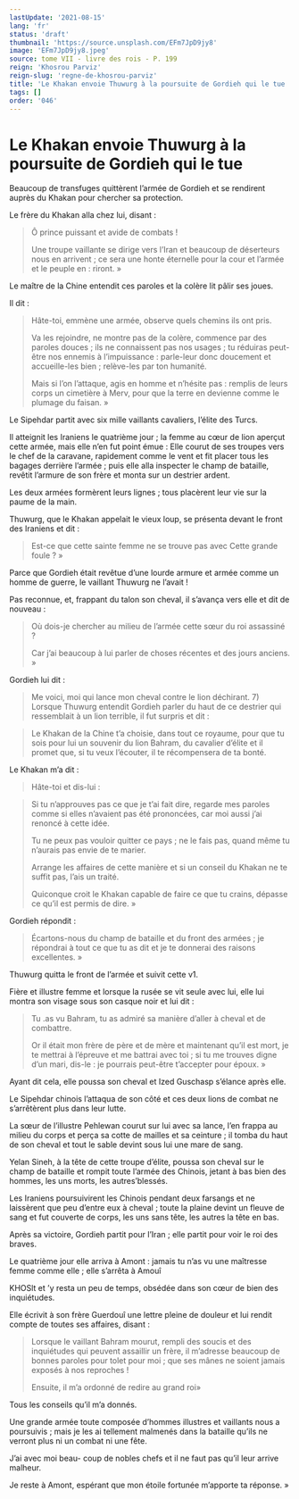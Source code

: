 ```yaml
---
lastUpdate: '2021-08-15'
lang: 'fr'
status: 'draft'
thumbnail: 'https://source.unsplash.com/EFm7JpD9jy8'
image: 'EFm7JpD9jy8.jpeg'
source: tome VII - livre des rois - P. 199
reign: 'Khosrou Parviz'
reign-slug: 'regne-de-khosrou-parviz'
title: 'Le Khakan envoie Thuwurg à la poursuite de Gordieh qui le tue | Le Livre des Rois | Shâhnâmeh'
tags: []
order: '046'
---
```


<!-- LTeX: language=fr -->

# Le Khakan envoie Thuwurg à la poursuite de Gordieh qui le tue

Beaucoup de transfuges quittèrent l’armée de Gordieh et se rendirent auprès du Khakan pour chercher sa protection.

Le frère du Khakan alla chez lui, disant :

> Ô prince puissant et avide de combats !
>
> Une troupe vaillante se dirige vers l’Iran et beaucoup de déserteurs nous en arrivent ; ce sera une honte éternelle pour la cour et l’armée et le peuple en : riront. »

Le maître de la Chine entendit ces paroles et la colère lit pâlir ses joues.

Il dit :

> Hâte-toi, emmène une armée, observe quels chemins ils ont pris.
>
> Va les rejoindre, ne montre pas de la colère, commence par des paroles douces ; ils ne connaissent pas nos usages ; tu réduiras peut-être nos ennemis à l’impuissance : parle-leur donc doucement et accueille-les bien ; relève-les par ton humanité.
>
> Mais si l’on l’attaque, agis en homme et n’hésite pas : remplis de leurs corps un cimetière à Merv, pour que la terre en devienne comme le plumage du faisan. »

Le Sipehdar partit avec six mille vaillants cavaliers, l’élite des Turcs.

Il atteignit les Iraniens le quatrième jour ; la femme au cœur de lion aperçut cette armée, mais elle n’en fut point émue : Elle courut de ses troupes vers le chef de la caravane, rapidement comme le vent et fit placer tous les bagages derrière l’armée ; puis elle alla inspecter le champ de bataille, revêtit l’armure de son frère et monta sur un destrier ardent.

Les deux armées formèrent leurs lignes ; tous placèrent leur vie sur la paume de la main.

Thuwurg, que le Khakan appelait le vieux loup, se présenta devant le front des Iraniens et dit :

> Est-ce que cette sainte femme ne se trouve pas avec Cette grande foule ? »

Parce que Gordieh était revêtue d’une lourde armure et armée comme un homme de guerre, le vaillant Thuwurg ne l’avait !

Pas reconnue, et, frappant du talon son cheval, il s’avança vers elle et dit de nouveau :

> Où dois-je chercher au milieu de l’armée cette sœur du roi assassiné ?
>
> Car j’ai beaucoup à lui parler de choses récentes et des jours anciens. »

Gordieh lui dit :

> Me voici, moi qui lance mon cheval contre le lion déchirant. 7)
Lorsque Thuwurg entendit Gordieh parler du haut de ce destrier qui ressemblait à un lion terrible, il fut surpris et dit :

> Le Khakan de la Chine t’a choisie, dans tout ce royaume, pour que tu sois pour lui un souvenir du lion Bahram, du cavalier d’élite et il promet que, si tu veux l’écouter, il te récompensera de ta bonté.

Le Khakan m’a dit :

> Hâte-toi et dis-lui :

> Si tu n’approuves pas ce que je t’ai fait dire, regarde mes paroles comme si elles n’avaient pas été prononcées, car moi aussi j’ai renoncé à cette idée.
>
> Tu ne peux pas vouloir quitter ce pays ; ne le fais pas, quand même tu n’aurais pas envie de te marier.
>
> Arrange les affaires de cette manière et si un conseil du Khakan ne te suffit pas, l’ais un traité.
>
> Quiconque croit le Khakan capable de faire ce que tu crains, dépasse ce qu’il est permis de dire. »

Gordieh répondit :

> Écartons-nous du champ de bataille et du front des armées ; je répondrai à tout ce que tu as dit et je te donnerai des raisons excellentes. »

Thuwurg quitta le front de l’armée et suivit cette v1.

Fière et illustre femme et lorsque la rusée se vit seule avec lui, elle lui montra son visage sous son casque noir et lui dit :

> Tu .as vu Bahram, tu as admiré sa manière d’aller à cheval et de combattre.
>
> Or il était mon frère de père et de mère et maintenant qu’il est mort, je te mettrai à l’épreuve et me battrai avec toi ; si tu me trouves digne d’un mari, dis-le : je pourrais peut-être t’accepter pour époux. »

Ayant dit cela, elle poussa son cheval et Ized Guschasp s’élance après elle.

Le Sipehdar chinois l’attaqua de son côté et ces deux lions de combat ne s’arrêtèrent plus dans leur lutte.

La sœur de l’illustre Pehlewan courut sur lui avec sa lance, l’en frappa au milieu du corps et perça sa cotte de mailles et sa ceinture ; il tomba du haut de son cheval et tout le sable devint sous lui une mare de sang.

Yelan Sineh, à la tête de cette troupe d’élite, poussa son cheval sur le champ de bataille et rompit toute l’armée des Chinois, jetant à bas bien des hommes, les uns morts, les autres’blessés.

Les Iraniens poursuivirent les Chinois pendant deux farsangs et ne laissèrent que peu d’entre eux à cheval ; toute la plaine devint un fleuve de sang et fut couverte de corps, les uns sans tête, les autres la tête en bas.

Après sa victoire, Gordieh partit pour l’Iran ; elle partit pour voir le roi des braves.

Le quatrième jour elle arriva à Amont : jamais tu n’as vu une maîtresse femme comme elle ; elle s’arrêta à Amouî

KHOSlt et ’y resta un peu de temps, obsédée dans son cœur de bien des inquiétudes.

Elle écrivit à son frère Guerdouî une lettre pleine de douleur et lui rendit compte de toutes ses affaires, disant :

> Lorsque le vaillant Bahram mourut, rempli des soucis et des inquiétudes qui peuvent assaillir un frère, il m’adresse beaucoup de bonnes paroles pour tolet pour moi ; que ses mânes ne soient jamais exposés à nos reproches !
>
> Ensuite, il m’a ordonné de redire au grand roi»

Tous les conseils qu’il m’a donnés.

Une grande armée toute composée d’hommes illustres et vaillants nous a poursuivis ; mais je les ai tellement malmenés dans la bataille qu’ils ne verront plus ni un combat ni une fête.

J’ai avec moi beau-
coup de nobles chefs et il ne faut pas qu’il leur arrive malheur.

Je reste à Amont, espérant que mon étoile fortunée m’apporte ta réponse. »
